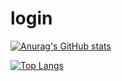 # login
[![Anurag's GitHub stats](https://github-readme-stats.vercel.app/api?username=mejdi1)](https://github.com/anuraghazra/github-readme-stats)

[![Top Langs](https://github-readme-stats.vercel.app/api/top-langs/?username=mejdi1&layout=compact)](https://github.com/anuraghazra/github-readme-stats)
